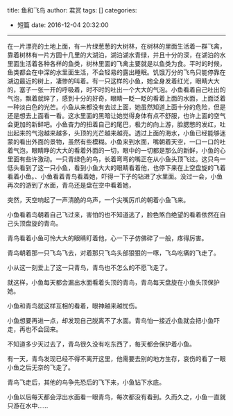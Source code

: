 title: 鱼和飞鸟
author: 君赏
tags: []
categories:
  - 短篇
date: 2016-12-04 20:32:00
---
在一片漂亮的土地上面，有一片绿葱葱的大树林，在树林的里面生活着一群飞禽，靠着树林有一片方圆十几里的大湖泊，湖泊湖水青绿，并且十分的深，在湖泊的水里面生活着各种各样的鱼类，树林里面的飞禽主要就是以鱼类为食。平时的时候，鱼类都会在中深的水里面生活，不会轻易的露出睡眠。饥饿万分的飞鸟只能停靠在湖边最近的树上，凄惨的叫着。有一只这样的小鱼，她全身发着红光，眼睛大大的，塞子一张一开的呼吸着，时不时的吐出一个大大的气泡。小鱼看着自己吐出的气泡，飘着就碎了，感到十分的好奇，眼睛一眨一眨的看着上面的水面，上面泛着一种淡白色的光芒。小鱼从来都没有去过上面，她虽然知道上面十分的危险，但是还是想去上面看一看。这水里面的黑暗让她觉得身体有点不舒服，也许上面的空气会更加的新鲜吧。小鱼奋力的扭着自己的尾巴，极力的向上游，脸腮憋的发红，吐出起来的气泡越来越多，头顶的光芒越来越亮。透过上面的海水，小鱼已经能够迷蒙的看出外面的景物，虽然有些模糊。小鱼来到水面，嘴朝着天空，一口一口的吐着气泡，眼睛睁的大大的看着外面的一切，眼中的一切都是那么的新鲜，小鱼的心里面有些许激动。一只青绿色的鸟，长着弯弯的嘴正在从小鱼头顶飞过。这只鸟一低头看到了这一只小鱼，看到小鱼大大的眼睛看着他，也停下来在上空盘旋的飞着看着小鱼。、小鱼看着青鸟看着她，吓得一下子的钻进了水里面。没过一会，小鱼再次的游到了水面，青鸟还是盘在空中看着她，

突然，天空响起了一声清脆的鸟声，一个尖嘴厉爪的朝着小鱼飞来。

小鱼看着鸟朝着自己飞过来，害怕的也不知道逃了，脸色煞白绝望的看着依然在自己头顶盘旋的青鸟。

青鸟看着小鱼可怜大大的眼睛盯着他，心一下子仿佛碎了一般，疼得厉害。

青鸟朝着那一只飞鸟飞去，对着那只飞鸟头部狠狠的一啄，飞鸟吃痛的飞走了。

小从这一刻爱上了这一只青鸟，青鸟也不怎么的不愿飞走了。

就这样，小鱼每天都会漏出水面看着头顶的青鸟，青鸟每天盘旋在小鱼头顶保护她。

小鱼和青鸟就这样互相的看着，眼神越来越忧伤。

小鱼想要再进一点，却发现自己脱离不了水面。青鸟怕一接近小鱼就会把小鱼吓走，再也不会回来。

不知道多少天过去了，青鸟很久没有吃东西了，每天都会保护着小鱼。

有一天，青鸟发现已经不得不离开这里，他需要去别的地方生存，哀伤的看了一眼小鱼之后无奈的飞走了。

青鸟飞走后，其他的鸟争先恐后的飞下来，小鱼钻下水底。

小鱼以后每天都会浮出水面看一眼青鸟，每次都没有看到。久而久之，小鱼一直就只游在水中……